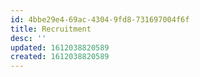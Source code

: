 ```yaml
---
id: 4bbe29e4-69ac-4304-9fd8-731697004f6f
title: Recruitment
desc: ''
updated: 1612038820589
created: 1612038820589
---
```


